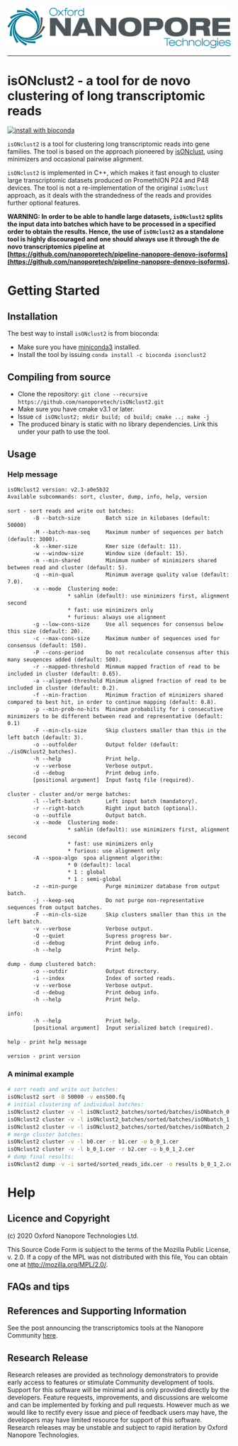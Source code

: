 ![ONT_logo](/ONT_logo.png)

-----------------------------

isONclust2 - a tool for de novo clustering of long transcriptomic reads
=======================================================================

[![install with bioconda](https://anaconda.org/bioconda/isonclust2/badges/installer/conda.svg)](http://bioconda.github.io/recipes/isonclust2/README.html)

`isONclust2` is a tool for clustering long transcriptomic reads into gene families.
The tool is based on the approach pioneered by [isONclust](https://github.com/ksahlin/isONclust), using minimizers and occasional pairwise alignment.

`isONclust2` is implemented in C++, which makes it fast enough to cluster large transcriptomic datasets produced on PromethION P24 and P48 devices. The tool is not a re-implementation of the original `isONclust` approach, as it deals with the strandedness of the reads and provides further optional features. 

**WARNING: In order to be able to handle large datasets, `isONclust2` splits the input data into batches which have to be processed in a specified order to obtain the results. Hence, the use of `isONclust2` as a standalone tool is highly discouraged and one should always use it through the de novo transcriptomics pipeline at [https://github.com/nanoporetech/pipeline-nanopore-denovo-isoforms](https://github.com/nanoporetech/pipeline-nanopore-denovo-isoforms).**

Getting Started
===============

## Installation

The best way to install `isONclust2` is from bioconda:

- Make sure you have [miniconda3](https://docs.conda.io/en/latest/miniconda.html) installed.
- Install the tool by issuing `conda install -c bioconda isonclust2`

## Compiling from source

- Clone the repository: `git clone --recursive https://github.com/nanoporetech/isONclust2.git`
- Make sure you have cmake v3.1 or later.
- Issue `cd isONclust2; mkdir build; cd build; cmake ..; make -j`
- The produced binary is static with no library dependencies. Link this under your path to use the tool.

## Usage

### Help message

```
isONclust2 version: v2.3-a0e5b32
Available subcommands: sort, cluster, dump, info, help, version

sort - sort reads and write out batches:
        -B --batch-size        Batch size in kilobases (default: 50000)
        -M --batch-max-seq     Maximum number of sequences per batch (default: 3000).
        -k --kmer-size         Kmer size (default: 11).
        -w --window-size       Window size (default: 15).
        -m --min-shared        Minimum number of minimizers shared between read and cluster (default: 5).
        -q --min-qual          Minimum average quality value (default: 7.0).
        -x --mode  Clustering mode:
                   * sahlin (default): use minimizers first, alignment second
                   * fast: use minimizers only
                   * furious: always use alignment
        -g --low-cons-size     Use all sequences for consensus below this size (default: 20).
        -c --max-cons-size     Maximum number of sequences used for consensus (default: 150).
        -P --cons-period       Do not recalculate consensus after this many seuqences added (default: 500).
        -r --mapped-threshold  Minmum mapped fraction of read to be     included in cluster (default: 0.65).
        -a --aligned-threshold Minimum aligned fraction of read to be included in cluster (default: 0.2).
        -f --min-fraction      Minimum fraction of minimizers shared compared to best hit, in order to continue mapping (default: 0.8).
        -p --min-prob-no-hits  Minimum probability for i consecutive    minimizers to be different between read and representative (default: 0.1)
        -F --min-cls-size      Skip clusters smaller than this in the left batch (default: 3).
        -o --outfolder         Output folder (default:  ./isONclust2_batches).
        -h --help              Print help.
        -v --verbose           Verbose output.
        -d --debug             Print debug info.
        [positional argument]  Input fastq file (required).

cluster - cluster and/or merge batches:
        -l --left-batch        Left input batch (mandatory).
        -r --right-batch       Right input batch (optional).
        -o --outfile           Output batch.
        -x --mode  Clustering mode:
                   * sahlin (default): use minimizers first, alignment second
                   * fast: use minimizers only
                   * furious: use alignment only
        -A --spoa-algo  spoa alignment algorithm:
                   * 0 (default): local
                   * 1 : global
                   * 1 : semi-global
        -z --min-purge         Purge minimizer database from output batch.
        -j --keep-seq          Do not purge non-representative sequences from output batches.
        -F --min-cls-size      Skip clusters smaller than this in the left batch.
        -v --verbose           Verbose output.
        -Q --quiet             Supress progress bar.
        -d --debug             Print debug info.
        -h --help              Print help.

dump - dump clustered batch:
        -o --outdir            Output directory.
        -i --index             Index of sorted reads.
        -v --verbose           Verbose output.
        -d --debug             Print debug info.
        -h --help              Print help.

info:
        -h --help              Print help.
        [positional argument]  Input serialized batch (required).

help - print help message

version - print version
```

### A minimal example

```bash
# sort reads and write out batches:
isONclust2 sort -B 50000 -v ens500.fq
# initial clustering of individual batches:
isONclust2 cluster -v -l isONclust2_batches/sorted/batches/isONbatch_0.cer -o b0.cer
isONclust2 cluster -v -l isONclust2_batches/sorted/batches/isONbatch_1.cer -o b1.cer
isONclust2 cluster -v -l isONclust2_batches/sorted/batches/isONbatch_2.cer -o b1.cer
# merge cluster batches:
isONclust2 cluster -v -l b0.cer -r b1.cer -o b_0_1.cer
isONclust2 cluster -v -l b_0_1.cer -r b2.cer -o b_0_1_2.cer
# dump final results:
isONclust2 dump -v -i sorted/sorted_reads_idx.cer -o results b_0_1_2.cer
```

Help
====

## Licence and Copyright

(c) 2020 Oxford Nanopore Technologies Ltd.

This Source Code Form is subject to the terms of the Mozilla Public
License, v. 2.0. If a copy of the MPL was not distributed with this
file, You can obtain one at http://mozilla.org/MPL/2.0/.

## FAQs and tips


## References and Supporting Information

See the post announcing the transcriptomics tools at the Nanopore Community [here](https://community.nanoporetech.com/posts/new-transcriptomics-analys).

## Research Release

Research releases are provided as technology demonstrators to provide early access to features or stimulate Community development of tools. Support for this software will be minimal and is only provided directly by the developers. Feature requests, improvements, and discussions are welcome and can be implemented by forking and pull requests. However much as we would like to rectify every issue and piece of feedback users may have, the developers may have limited resource for support of this software. Research releases may be unstable and subject to rapid iteration by Oxford Nanopore Technologies.

